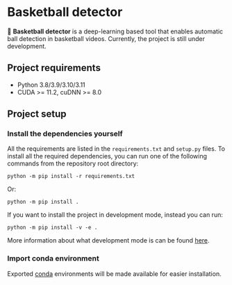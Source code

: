 # Basketball detector

:basketball: **Basketball detector** is a deep-learning based tool that enables automatic
ball detection in basketball videos.
Currently, the project is still under development.

## Project requirements

- Python 3.8/3.9/3.10/3.11
- CUDA >= 11.2, cuDNN >= 8.0

## Project setup

### Install the dependencies yourself

All the requirements are listed in the `requirements.txt` and `setup.py` files.
To install all the required dependencies,
you can run one of the following commands from the repository root directory:
```shell
python -m pip install -r requirements.txt
```
Or: 
```shell
python -m pip install .
```

If you want to install the project in development mode, instead you can run:
```shell
python -m pip install -v -e .
```
More information about what development mode is can be found 
[here](https://setuptools.pypa.io/en/latest/userguide/development_mode.html).

### Import conda environment

Exported [conda](https://docs.conda.io/projects/conda/en/latest/index.html) 
environments will be made available for easier installation.

